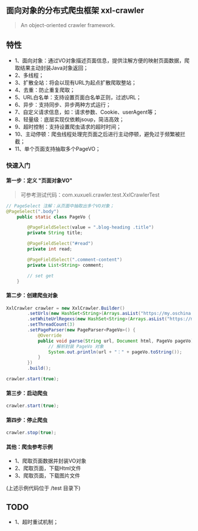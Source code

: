 ## 面向对象的分布式爬虫框架 xxl-crawler

>An object-oriented crawler framework.

## 特性
- 1、面向对象：通过VO对象描述页面信息，提供注解方便的映射页面数据，爬取结果主动封装Java对象返回；
- 2、多线程；
- 3、扩散全站：将会以现有URL为起点扩散爬取整站；
- 4、去重：防止重复爬取；
- 5、URL白名单：支持设置页面白名单正则，过滤URL；
- 6、异步：支持同步、异步两种方式运行；
- 7、自定义请求信息，如：请求参数、Cookie、userAgent等；
- 8、轻量级：底层实现仅依赖jsoup，简洁高效；
- 9、超时控制：支持设置爬虫请求的超时时间；
- 10、主动停顿：爬虫线程处理完页面之后进行主动停顿，避免过于频繁被拦截；
- 11、单个页面支持抽取多个PageVO；

### 快速入门

#### 第一步：定义 "页面对象VO"
> 可参考测试代码：com.xuxueli.crawler.test.XxlCrawlerTest
```java
// PageSelect 注解：从页面中抽取出多个VO对象；
@PageSelect(".body")
    public static class PageVo {

        @PageFieldSelect(value = ".blog-heading .title")
        private String title;

        @PageFieldSelect("#read")
        private int read;

        @PageFieldSelect(".comment-content")
        private List<String> comment;

        // set get
    }
```

#### 第二步：创建爬虫对象
```java
XxlCrawler crawler = new XxlCrawler.Builder()
        .setUrls(new HashSet<String>(Arrays.asList("https://my.oschina.net/xuxueli/blog")))
        .setWhiteUrlRegexs(new HashSet<String>(Arrays.asList("https://my\\.oschina\\.net/xuxueli/blog/\\d+")))
        .setThreadCount(3)
        .setPageParser(new PageParser<PageVo>() {
            @Override
            public void parse(String url, Document html, PageVo pageVo) {
                // 解析封装 PageVo 对象
                System.out.println(url + "：" + pageVo.toString());
            }
        })
        .build();

crawler.start(true);
```

#### 第三步：启动爬虫
```java
crawler.start(true);
```


#### 第四步：停止爬虫
```java
crawler.stop(true);
```

#### 其他：爬虫参考示例
- 1、爬取页面数据并封装VO对象
- 2、爬取页面，下载Html文件
- 3、爬取页面，下载图片文件

(上述示例代码位于 /test 目录下)


## TODO
- 1、超时重试机制；



